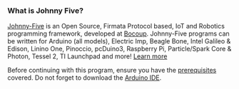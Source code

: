 ### What is Johnny Five?

[Johnny-Five](http://johnny-five.io/) is an Open Source, Firmata Protocol based, IoT and Robotics programming framework, developed at [Bocoup](http://bocoup.com/). Johnny-Five programs can be written for Arduino (all models), Electric Imp, Beagle Bone, Intel Galileo & Edison, Linino One, Pinoccio, pcDuino3, Raspberry Pi, Particle/Spark Core & Photon, Tessel 2, TI Launchpad and more! [Learn more](https://github.com/rwaldron/johnny-five)

Before continuing with this program, ensure you have the [prerequisites](https://github.com/rwaldron/johnny-five/wiki/Getting-Started#prerequisites) covered. Do not forget to download the [Arduino IDE](http://arduino.cc/en/main/software).
